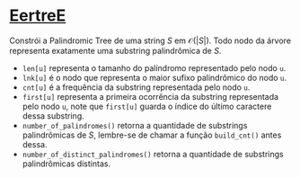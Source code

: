 # [EertreE](eertree.cpp)

Constrói a Palindromic Tree de uma string $S$ em $\mathcal{O}(|S|)$. Todo nodo da
árvore representa exatamente uma substring palindrômica de $S$.

- `len[u]` representa o tamanho do palíndromo representado pelo nodo `u`.
- `lnk[u]` é o nodo que representa o maior sufixo palindrômico do nodo `u`.
- `cnt[u]` é a frequência da substring representada pelo nodo `u`.
- `first[u]` representa a primeira ocorrência da substring representada pelo nodo `u`, note que `first[u]` guarda o índice do último caractere dessa substring.
- `number_of_palindromes()` retorna a quantidade de substrings palindrômicas de $S$, lembre-se de chamar a função `build_cnt()` antes dessa.
- `number_of_distinct_palindromes()` retorna a quantidade de substrings palindrômicas distintas.